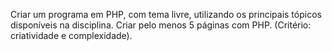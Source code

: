 Criar um programa em PHP, com tema livre, utilizando os principais tópicos disponíveis na disciplina.
Criar pelo menos 5 páginas com PHP. (Critério: criatividade e complexidade).
